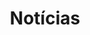 ---
layout: posts_by_category
categories: Notícias
title: Notícias
permalink: /category/Notícias
---